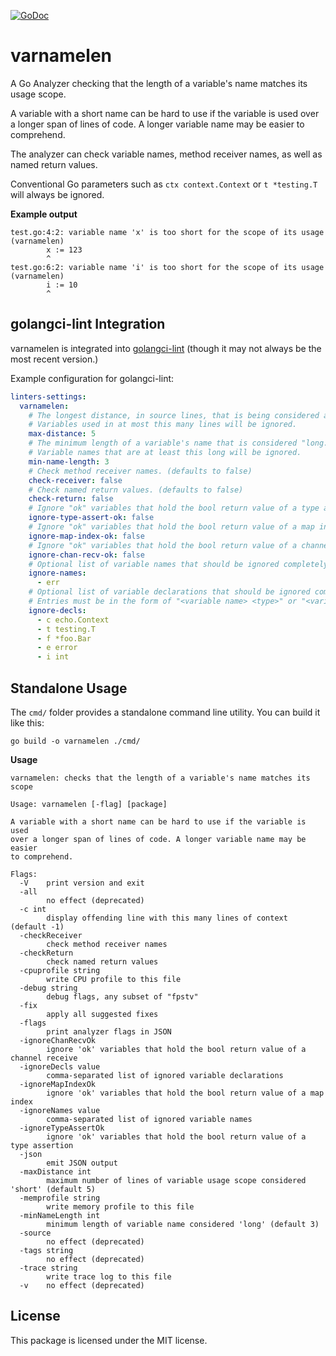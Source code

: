 [![GoDoc](https://pkg.go.dev/badge/github.com/blizzy78/varnamelen)](https://pkg.go.dev/github.com/blizzy78/varnamelen)


varnamelen
==========

A Go Analyzer checking that the length of a variable's name matches its usage scope.

A variable with a short name can be hard to use if the variable is used over a longer span of lines of code.
A longer variable name may be easier to comprehend.

The analyzer can check variable names, method receiver names, as well as named return values.

Conventional Go parameters such as `ctx context.Context` or `t *testing.T` will always be ignored.

**Example output**

```
test.go:4:2: variable name 'x' is too short for the scope of its usage (varnamelen)
        x := 123
        ^
test.go:6:2: variable name 'i' is too short for the scope of its usage (varnamelen)
        i := 10
        ^
```


golangci-lint Integration
-------------------------

varnamelen is integrated into [golangci-lint] (though it may not always be the most recent version.)

Example configuration for golangci-lint:

```yaml
linters-settings:
  varnamelen:
    # The longest distance, in source lines, that is being considered a "small scope." (defaults to 5)
    # Variables used in at most this many lines will be ignored.
    max-distance: 5
    # The minimum length of a variable's name that is considered "long." (defaults to 3)
    # Variable names that are at least this long will be ignored.
    min-name-length: 3
    # Check method receiver names. (defaults to false)
    check-receiver: false
    # Check named return values. (defaults to false)
    check-return: false
    # Ignore "ok" variables that hold the bool return value of a type assertion. (defaults to false)
    ignore-type-assert-ok: false
    # Ignore "ok" variables that hold the bool return value of a map index. (defaults to false)
    ignore-map-index-ok: false
    # Ignore "ok" variables that hold the bool return value of a channel receive. (defaults to false)
    ignore-chan-recv-ok: false
    # Optional list of variable names that should be ignored completely. (defaults to empty list)
    ignore-names:
      - err
    # Optional list of variable declarations that should be ignored completely. (defaults to empty list)
    # Entries must be in the form of "<variable name> <type>" or "<variable name> *<type>".
    ignore-decls:
      - c echo.Context
      - t testing.T
      - f *foo.Bar
      - e error
      - i int
```


Standalone Usage
----------------

The `cmd/` folder provides a standalone command line utility. You can build it like this:

```
go build -o varnamelen ./cmd/
```

**Usage**

```
varnamelen: checks that the length of a variable's name matches its scope

Usage: varnamelen [-flag] [package]

A variable with a short name can be hard to use if the variable is used
over a longer span of lines of code. A longer variable name may be easier
to comprehend.

Flags:
  -V	print version and exit
  -all
    	no effect (deprecated)
  -c int
    	display offending line with this many lines of context (default -1)
  -checkReceiver
    	check method receiver names
  -checkReturn
    	check named return values
  -cpuprofile string
    	write CPU profile to this file
  -debug string
    	debug flags, any subset of "fpstv"
  -fix
    	apply all suggested fixes
  -flags
    	print analyzer flags in JSON
  -ignoreChanRecvOk
    	ignore 'ok' variables that hold the bool return value of a channel receive
  -ignoreDecls value
    	comma-separated list of ignored variable declarations
  -ignoreMapIndexOk
    	ignore 'ok' variables that hold the bool return value of a map index
  -ignoreNames value
    	comma-separated list of ignored variable names
  -ignoreTypeAssertOk
    	ignore 'ok' variables that hold the bool return value of a type assertion
  -json
    	emit JSON output
  -maxDistance int
    	maximum number of lines of variable usage scope considered 'short' (default 5)
  -memprofile string
    	write memory profile to this file
  -minNameLength int
    	minimum length of variable name considered 'long' (default 3)
  -source
    	no effect (deprecated)
  -tags string
    	no effect (deprecated)
  -trace string
    	write trace log to this file
  -v	no effect (deprecated)
```


License
-------

This package is licensed under the MIT license.



[golangci-lint]: https://github.com/golangci/golangci-lint
